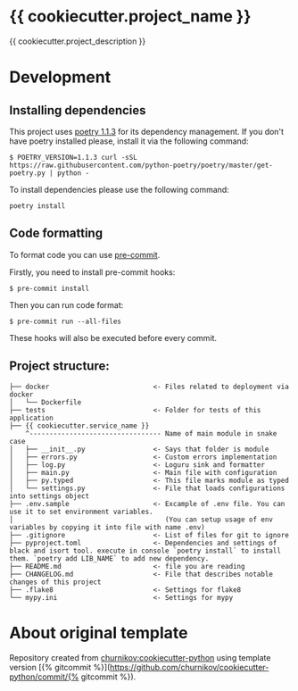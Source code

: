 # {{ cookiecutter.project_name }}

{{ cookiecutter.project_description }}

# Development

## Installing dependencies

This project uses [poetry 1.1.3](http://python-poetry.org) for its dependency management. If you don't have poetry installed please, install it via the following command:

```console
$ POETRY_VERSION=1.1.3 curl -sSL https://raw.githubusercontent.com/python-poetry/poetry/master/get-poetry.py | python -
```

To install dependencies please use the following command:

```console
poetry install
```

## Code formatting

To format code you can use [pre-commit](http://pre-commit.com).

Firstly, you need to install pre-commit hooks:

```console
$ pre-commit install
```

Then you can run code format:

```console
$ pre-commit run --all-files
```

These hooks will also be executed before every commit.


## Project structure:

```
├── docker                          <- Files related to deployment via docker
│   └── Dockerfile
├── tests                           <- Folder for tests of this application
├── {{ cookiecutter.service_name }} 
    ^--------------------------------- Name of main module in snake case
│   ├── __init__.py                 <- Says that folder is module
│   ├── errors.py                   <- Custom errors implementation
│   ├── log.py                      <- Loguru sink and formatter
│   ├── main.py                     <- Main file with configuration
│   ├── py.typed                    <- This file marks module as typed
│   └── settings.py                 <- File that loads configurations into settings object
├── .env.sample                     <- Excample of .env file. You can use it to set environment variables.
│                                      (You can setup usage of env variables by copying it into file with name .env)
├── .gitignore                      <- List of files for git to ignore
├── pyproject.toml                  <- Dependencies and settings of black and isort tool. execute in console `poetry install` to install them. `poetry add LIB_NAME` to add new dependency.
├── README.md                       <- file you are reading
├── CHANGELOG.md                    <- File that describes notable changes of this project
├── .flake8                         <- Settings for flake8
└── mypy.ini                        <- Settings for mypy
```

# About original template

Repository created from [churnikov:cookiecutter-python](https://github.com/churnikov/cookiecutter-python) using template version [{% gitcommit %}](https://github.com/churnikov/cookiecutter-python/commit/{% gitcommit %}).
